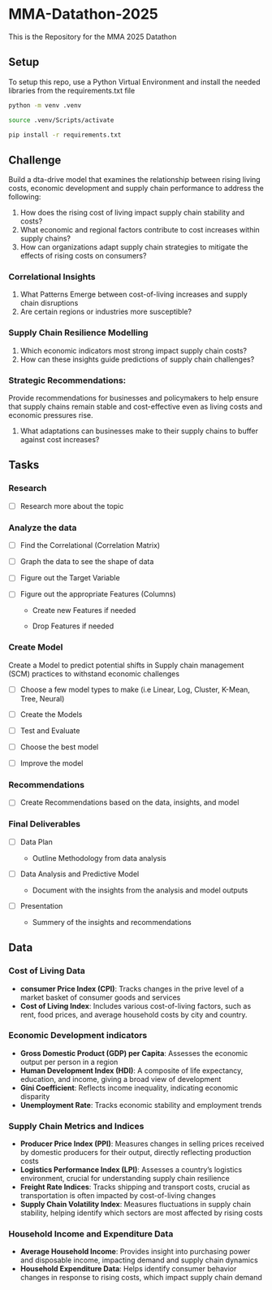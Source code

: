 # MMA-Datathon-2025

This is the Repository for the MMA 2025 Datathon

## Setup

To setup this repo, use a Python Virtual Environment and install the needed libraries from the requirements.txt file

``` bash
python -m venv .venv

source .venv/Scripts/activate

pip install -r requirements.txt

```

## Challenge

Build a dta-drive model that examines the relationship between rising living costs, economic development and supply chain performance to address the following:

1. How does the rising cost of living impact supply chain stability and costs?
2. What economic and regional factors contribute to cost increases within supply chains?
3. How can organizations adapt supply chain strategies to mitigate the effects of rising costs on consumers?

### Correlational Insights

1. What Patterns Emerge between cost-of-living increases and supply chain disruptions
2. Are certain regions or industries more susceptible?

### Supply Chain Resilience Modelling

1. Which economic indicators most strong impact supply chain costs?
2. How can these insights guide predictions of supply chain challenges?

### Strategic Recommendations:

Provide recommendations for businesses and policymakers to help ensure that supply chains remain stable and cost-effective even as living costs and economic pressures rise.

1. What adaptations can businesses make to their supply chains to buffer against cost increases?

## Tasks

### Research

- [ ] Research more about the topic

### Analyze the data

- [ ] Find the Correlational (Correlation Matrix)

- [ ] Graph the data to see the shape of data

- [ ] Figure out the Target Variable

- [ ] Figure out the appropriate Features (Columns)

    - Create new Features if needed

    - Drop Features if needed

### Create Model

Create a Model to predict potential shifts in Supply chain management (SCM) practices to withstand economic challenges

- [ ] Choose a few model types to make (i.e Linear, Log, Cluster, K-Mean, Tree, Neural)

- [ ] Create the Models

- [ ] Test and Evaluate

- [ ] Choose the best model

- [ ] Improve the model

### Recommendations

- [ ] Create Recommendations based on the data, insights, and model

### Final Deliverables

- [ ] Data Plan

    - Outline Methodology from data analysis

- [ ] Data Analysis and Predictive Model

    - Document with the insights from the analysis and model outputs

- [ ] Presentation

    - Summery of the insights and recommendations

## Data

### Cost of Living Data

- **consumer Price Index (CPI)**: Tracks changes in the prive level of a market basket of consumer goods and services
- **Cost of Living Index**: Includes various cost-of-living factors, such as rent, food prices, and average household costs by city and country.

### Economic Development indicators

- **Gross Domestic Product (GDP) per Capita**: Assesses the economic output per person in a region
- **Human Development Index (HDI)**: A composite of life expectancy, education, and income, giving a broad view of development
- **Gini Coefficient**: Reflects income inequality, indicating economic disparity
- **Unemployment Rate**: Tracks economic stability and employment trends

### Supply Chain Metrics and Indices
- **Producer Price Index (PPI)**: Measures changes in selling prices received by domestic producers for their output, directly reflecting production costs
- **Logistics Performance Index (LPI)**: Assesses a country’s logistics environment, crucial for understanding supply chain resilience
- **Freight Rate Indices**: Tracks shipping and transport costs, crucial as transportation is often impacted by cost-of-living changes
- **Supply Chain Volatility Index**: Measures fluctuations in supply chain stability, helping identify which sectors are most affected by rising costs

### Household Income and Expenditure Data
- **Average Household Income**: Provides insight into purchasing power and disposable income, impacting demand and supply chain dynamics
- **Household Expenditure Data**: Helps identify consumer behavior changes in response to rising costs, which impact supply chain demand